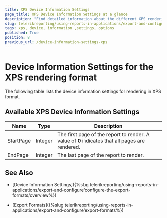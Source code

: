 ```yaml
---
title: XPS Device Information Settings
page_title: XPS Device Information Settings at a glance
description: "Find detailed information about the different XPS rendering settings available, and how to configure them."
slug: telerikreporting/using-reports-in-applications/export-and-configure/configure-the-export-formats/xps-device-information-settings
tags: xps, device, information ,settings, options
published: True
position: 8
previous_url: /device-information-settings-xps
---
```

<style>
table th:first-of-type {
    width: 15%;
}
table th:nth-of-type(2) {
    width: 10%;
}
table th:nth-of-type(3) {
    width: 75%;
}
</style>

# Device Information Settings for the XPS rendering format

The following table lists the device information settings for rendering in XPS format.

## Available XPS Device Information Settings

|__Name__|__Type__|__Description__|
| ------ | ------ | ------ |
|StartPage|Integer|The first page of the report to render. A value of __0__ indicates that all pages are rendered.|
|EndPage|Integer|The last page of the report to render.|

## See Also

* [Device Information Settings]({%slug telerikreporting/using-reports-in-applications/export-and-configure/configure-the-export-formats/overview%})

* [Export Formats]({%slug telerikreporting/using-reports-in-applications/export-and-configure/export-formats%})
